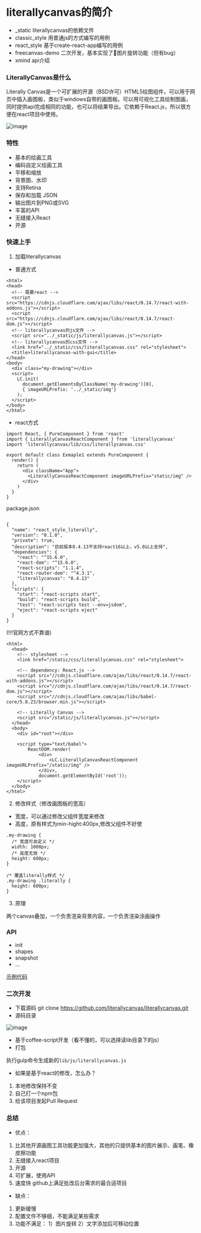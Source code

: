 # literallycanvas的简介

- _static literallycanvas的依赖文件
- classic_style 用普通js的方式编写的用例
- react_style 基于create-react-app编写的用例
- freecanvas-demo 二次开发，基本实现了图片旋转功能（但有bug）
- xmind api介绍

### LiterallyCanvas是什么

Literally Canvas是一个可扩展的开源（BSD许可）HTML5绘图组件，可以用于网页中插入画图板，类似于windows自带的画图板。可以用可视化工具绘制图画，同时提供api完成相同的功能，也可以将结果导出。它依赖于React.js，所以很方便在react项目中使用。

![image](http://ydschool-online.nos.netease.com/1534505657799adf1234.png)
 
### 特性

- 基本的绘画工具
- 编码自定义绘画工具
- 平移和缩放
- 背景图、水印
- 支持Retina
- 保存和加载 JSON
- 输出图片到PNG或SVG
- 丰富的API
- 无缝接入React
- 开源

### 快速上手

1. 加载literallycanvas
- 普通方式
```
<html>
<head>
  <!-- 需要react -->
  <script src="https://cdnjs.cloudflare.com/ajax/libs/react/0.14.7/react-with-addons.js"></script>
  <script src="https://cdnjs.cloudflare.com/ajax/libs/react/0.14.7/react-dom.js"></script>
  <!-- literallycanvas的js文件 -->
  <script src="../_static/js/literallycanvas.js"></script>
  <!-- literallycanvas的css文件 -->
  <link href="../_static/css/literallycanvas.css" rel="stylesheet">
  <title>literallycanvas-with-gui</title>
</head>
<body>
  <div class="my-drawing"></div>
  <script>
    LC.init(
      document.getElementsByClassName('my-drawing')[0],
      { imageURLPrefix: '../_static/img'}
    );
  </script>
</body>
</html>
```
- react方式
```
import React, { PureComponent } from 'react'
import { LiterallyCanvasReactComponent } from 'literallycanvas'
import 'literallycanvas/lib/css/literallycanvas.css'

export default class Exmaple1 extends PureComponent {
  render() {
    return (
      <div className="App">
        <LiterallyCanvasReactComponent imageURLPrefix="static/img" />
      </div>
    )
  }
}
```
package.json
```

{
  "name": "react_style_literally",
  "version": "0.1.0",
  "private": true,
  "description": "目前版本0.4.13不支持react16以上，v5.0以上支持",
  "dependencies": {
    "react": "^15.6.0", 
    "react-dom": "^15.6.0",
    "react-scripts": "1.1.4",
    "react-router-dom": "^4.3.1",
    "literallycanvas": "0.4.13"
  },
  "scripts": {
    "start": "react-scripts start",
    "build": "react-scripts build",
    "test": "react-scripts test --env=jsdom",
    "eject": "react-scripts eject"
  }
}
```
(!!!官网方式不靠谱)
```
<html>
  <head>
    <!-- stylesheet -->
    <link href="/static/css/literallycanvas.css" rel="stylesheet">

    <!-- dependency: React.js -->
    <script src="//cdnjs.cloudflare.com/ajax/libs/react/0.14.7/react-with-addons.js"></script>
    <script src="//cdnjs.cloudflare.com/ajax/libs/react/0.14.7/react-dom.js"></script>
    <script src="//cdnjs.cloudflare.com/ajax/libs/babel-core/5.8.23/browser.min.js"></script>

    <!-- Literally Canvas -->
    <script src="/static/js/literallycanvas.js"></script>
  </head>
  <body>
    <div id="root"></div>

    <script type="text/babel">
        ReactDOM.render(
            <div>
                <LC.LiterallyCanvasReactComponent imageURLPrefix="/static/img" />
            </div>,
            document.getElementById('root'));
    </script>
  </body>
</html>
```
2. 修改样式（修改画图板的宽高）

- 宽度，可以通过修改父组件宽度来修改
- 高度，原有样式为min-hight:400px,修改父组件不好使
```
.my-drawing {
  /* 宽度可自定义 */
  width: 1000px;
  /* 高度无效 */
  height: 600px;
}

/* 覆盖literally样式 */
.my-drawing .literally {
  height: 600px;
}
```

3. 原理

两个canvas叠加，一个负责渲染背景内容，一个负责渲染涂画操作

### API

- init
- shapes
- snapshot
- ...

[示例代码](https://github.com/handv/literally-canvas-demos)

### 二次开发

- 下载源码 git clone https://github.com/literallycanvas/literallycanvas.git
- 源码目录

![image](http://ydschool-online.nos.netease.com/1534505673327saf342.png)

- 基于coffee-script开发（看不懂的，可以选择读lib目录下的js）
- 打包

执行gulp命令生成新的`lib/js/literallycanvas.js`

- 如果是基于react的修改，怎么办？

1. 本地修改保持不变
2. 自己打一个npm包
3. 给该项目发起Pull Request

### 总结

- 优点：
1. 比其他开源画图工具功能更加强大，其他的只提供基本的图片展示、画笔、橡皮擦功能
2. 无缝接入react项目
3. 开源
4. 可扩展，使用API
5. 速度快
github上满足批改后台需求的最合适项目
- 缺点：
1. 更新缓慢
2. 配置文件不够细，不能满足某些需求
3. 功能不满足：
1）图片旋转
2）文字添加后可移动位置